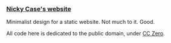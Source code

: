 ### [Nicky Case's website](http://ncase.me)

Minimalist design for a static website. Not much to it. Good.

All code here is dedicated to the public domain, under [CC Zero](http://creativecommons.org/publicdomain/zero/1.0/).
